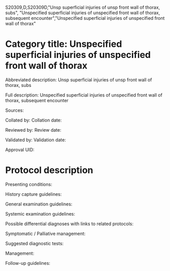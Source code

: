 S20309,D,S20309D,"Unsp superficial injuries of unsp front wall of thorax, subs", "Unspecified superficial injuries of unspecified front wall of thorax, subsequent encounter","Unspecified superficial injuries of unspecified front wall of thorax"
# Category title: Unspecified superficial injuries of unspecified front wall of thorax

Abbreviated description: Unsp superficial injuries of unsp front wall of thorax, subs

Full description: Unspecified superficial injuries of unspecified front wall of thorax, subsequent encounter

Sources:

Collated by:
Collation date:

Reviewed by:
Review date:

Validated by:
Validation date:

Approval UID:

# Protocol description

Presenting conditions:

History capture guidelines:

General examination guidelines:

Systemic examination guidelines:

Possible differential diagnoses with links to related protocols:

Symptomatic / Palliative management:

Suggested diagnostic tests:

Management:

Follow-up guidelines:
